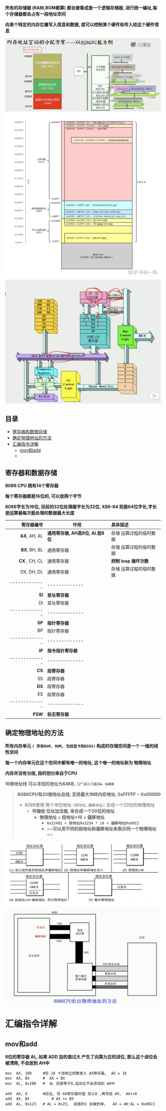 **所有的存储器  (RAM,ROM都算)  都会被看成是一个逻辑存储器, 进行统一编址,每个存储器都会占有一段地址空间**

**向某个特定的内存位置写入信息和数据, 就可以控制某个硬件和传入给这个硬件信息**

<img src="png/8086内存地址空间的分配方案.png" alt="8086内存地址空间的分配方案" style="zoom:80%;" />

<img src="png/实模式下内存分布.jpg" alt="实模式下内存分布" style="zoom:80%;" />



<img src="png/计算机结构图.png" alt="计算机结构图" style="zoom:67%;" />



## 目录

- [寄存器和数据存储](#寄存器和数据存储)
- [确定物理地址的方法](#确定物理地址的方法)
- [汇编指令详解](#汇编指令详解)
  - [mov和add](#mov和add)
  - 



## 寄存器和数据存储

**8086 CPU 拥有14个寄存器**

**每个寄存器都是16位的, 可以放两个字节**

**8086字长为16位, 目前的32位处理器字长为32位,  X86-64 则是64位字长,字长是运算器每次能处理的数据最大长度**



|      寄存器编号 | 作用                             | 具体描述                 |
| --------------: | -------------------------------- | :----------------------- |
|  **AX**, AH, AL | **通用寄存器, AH高8位, AL低8位** | 存储 运算过程的临时数据  |
|  **BX**, BH, BL | 通用寄存器                       | 存储 运算过程的临时数据  |
| **CX** , CH, CL | 通用寄存器                       | **控制  loop  循环次数** |
|      DX, DH, DL | 通用寄存器                       | 存储 运算过程的临时数据  |
|   ------------- | -------------                    |                          |
|          **SI** | **变址寄存器**                   |                          |
|              DI | 变址寄存器                       |                          |
|   ------------- | -------------                    |                          |
|          **SP** | **指针寄存器**                   |                          |
|              BP | 指针寄存器                       |                          |
|   ------------- | -------------                    |                          |
|          **IP** | **指令指针寄存器**               |                          |
|   ------------- | -------------                    |                          |
|          **CS** | **段寄存器**                     |                          |
|              SS | 段寄存器                         |                          |
|          **DS** | 段寄存器                         |                          |
|              ES | 段寄存器                         |                          |
|   ------------- | -------------                    |                          |
|         **PSW** | **标志寄存器**                   |                          |





## 确定物理地址的方法

**所有内存单元  `( 所有RAM, ROM, 包括显卡和BIOS)` 构成的存储空间是一个   一维的线性空间**

**每一个内存单元在这个空间中都有唯一的地址, 这个唯一的地址称为  物理地址**

**内存并没有分段,  段的划分来自于CPU**

16根地址线 可以寻找的地址为64KB,    `(2^16)/1024= 64KB`

> **8086CPU有20根地址总线, 支持最大1MB内存地址,  0xFFFFF ~ 0x00000**
>
> - 8086使用 两个16位地址 `(段地址,偏移地址)`  合成一个20位的物理地址
>   - **传输给 位址加法器, 来合成一个20位的地址**
>     - **物理地址 =  段地址*16  + 偏移地址**
>       - **`0x12402 = 段地址0x1234 * 16 + 偏移地址0x00C2`**
>       - ==**可以用不同的段地址和偏移地址来表示同一个物理地址**==

<img src="png/地址加法器.png" style="zoom:67%;" />

<img src="png/8086CPU给出物理地址的方法.png" alt="8086CPU给出物理地址的方法" style="zoom:67%;" />

# 汇编指令详解

## mov和add

**8位的寄存器 AL, 如果 ADD 加的值过大 产生了向第九位的进位, 那么这个进位会被清除, 不会放到 AH中**

```assembly
mov  AX, 18D     #将 18 十进制立即数放入 AX寄存器,  AX = 18
mov  AX, BX	     #  AX = BX
mov  AL, 0x100   #  AL 还是等于0,溢出位不会添加到 AH中

add  AX, 8       #加法, 将 AX寄存器的值 加上8 ,再写给 AX,  AX+=8
add  AX, BX			 # AX += BX
add  AL, 0x123   # AL = 0x23,  前面的1 会被扔掉,   AX = AH:AL = 0x0023
```











